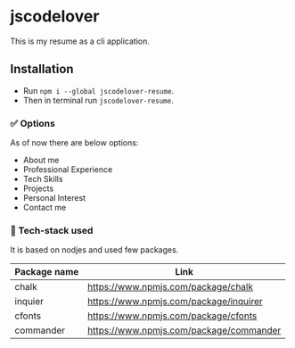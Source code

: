 # jscodelover

This is my resume as a cli application.

## Installation

- Run `npm i --global jscodelover-resume`.
- Then in terminal run `jscodelover-resume`.

### :white_check_mark: Options

As of now there are below options:

- About me
- Professional Experience
- Tech Skills
- Projects
- Personal Interest
- Contact me

### :gem: Tech-stack used

It is based on nodjes and used few packages.

| Package name | Link                                    |
| ------------ | --------------------------------------- |
| chalk        | https://www.npmjs.com/package/chalk     |
| inquier      | https://www.npmjs.com/package/inquirer  |
| cfonts       | https://www.npmjs.com/package/cfonts    |
| commander    | https://www.npmjs.com/package/commander |
